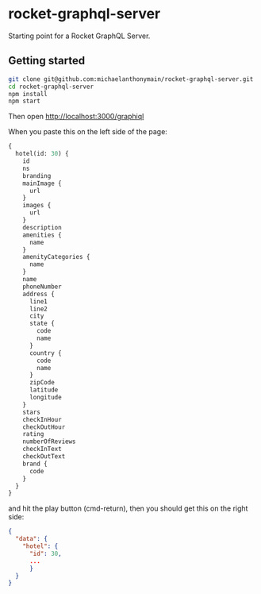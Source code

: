 # rocket-graphql-server

Starting point for a Rocket GraphQL Server.

## Getting started

```bash
git clone git@github.com:michaelanthonymain/rocket-graphql-server.git
cd rocket-graphql-server
npm install
npm start
```

Then open [http://localhost:3000/graphiql](http://localhost:3000/graphiql)

When you paste this on the left side of the page:

```graphql
{
  hotel(id: 30) {
    id
    ns
    branding
    mainImage {
      url
    }
    images {
      url
    }
    description
    amenities {
      name
    }
    amenityCategories {
      name
    }
    name
    phoneNumber
    address {
      line1
      line2
      city
      state {
        code
        name
      }
      country {
        code
        name
      }
      zipCode
      latitude
      longitude
    }
    stars
    checkInHour
    checkOutHour
    rating
    numberOfReviews
    checkInText
    checkOutText
    brand {
      code
    }
  }
}
```

and hit the play button (cmd-return), then you should get this on the right side:

```json
{
  "data": {
    "hotel": {
      "id": 30,
      ...
      }
  }
}
```
